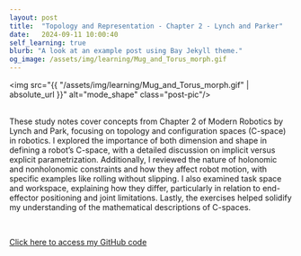 ```yaml
---
layout: post
title:  "Topology and Representation - Chapter 2 - Lynch and Parker"
date:   2024-09-11 10:00:40
self_learning: true
blurb: "A look at an example post using Bay Jekyll theme."
og_image: /assets/img/learning/Mug_and_Torus_morph.gif
---
```


<img src="{{ "/assets/img/learning/Mug_and_Torus_morph.gif" | absolute_url }}" alt="mode_shape" class="post-pic"/>
<br />
<br />

These study notes cover concepts from Chapter 2 of Modern Robotics by Lynch and Park, focusing on topology and configuration spaces (C-space) in robotics. I explored the importance of both dimension and shape in defining a robot’s C-space, with a detailed discussion on implicit versus explicit parametrization. Additionally, I reviewed the nature of holonomic and nonholonomic constraints and how they affect robot motion, with specific examples like rolling without slipping. I also examined task space and workspace, explaining how they differ, particularly in relation to end-effector positioning and joint limitations. Lastly, the exercises helped solidify my understanding of the mathematical descriptions of C-spaces.

<br />

[Click here to access my GitHub code](https://github.com/YaroKazakov/RL-phd/blob/main/robotics_book/Chapter%202%20-%20Topology%20-%20Notes%20and%20Exercises.pdf)

<br />
